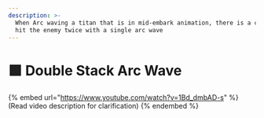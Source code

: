 ```yaml
---
description: >-
  When Arc waving a titan that is in mid-embark animation, there is a chance to
  hit the enemy twice with a single arc wave
---
```


# 🟩 Double Stack Arc Wave

{% embed url="https://www.youtube.com/watch?v=1Bd_dmbAD-s" %}
(Read video description for clarification)
{% endembed %}
